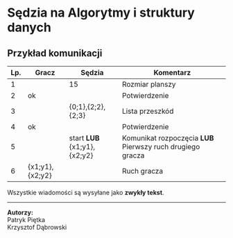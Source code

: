 # Sędzia na Algorytmy i struktury danych

## Przykład komunikacji
| Lp. | Gracz           | Sędzia                        | Komentarz                                                   |
|-----|-----------------|-------------------------------|-------------------------------------------------------------|
| 1   |                 | 15                            | Rozmiar planszy                                             |
| 2   | ok              |                               | Potwierdzenie                                               |
| 3   |                 | {0;1},{2;2},{2;3}             | Lista przeszkód                                             |
| 4   | ok              |                               | Potwierdzenie                                               |
| 5   |                 | start **LUB** {x1;y1},{x2;y2} | Komunikat rozpoczęcia **LUB** Pierwszy ruch drugiego gracza |
| 6   | {x1;y1},{x2;y2} |                               | Ruch gracza                                                 |

Wszystkie wiadomości są wysyłane jako **zwykły tekst**.

-----------------

**Autorzy:**  
Patryk Piętka  
Krzysztof Dąbrowski